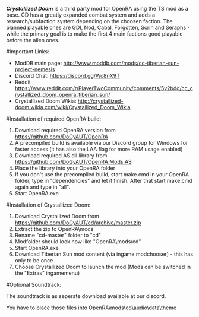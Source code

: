***Crystallized Doom*** is a third party mod for OpenRA using the TS mod as a base. CD has a greatly expanded combat system and adds a research/subfaction system depending on the choosen faction.
The planned playable ones are GDI, Nod, Cabal, Forgotten, Scrin and Seraphs - while the primary goal is to make the first 4 main factions good playable before the alien ones.

#Important Links:

- ModDB main page: http://www.moddb.com/mods/cc-tiberian-sun-project-nemesis
- Discord Chat: https://discord.gg/Wc8nX9T
- Reddit https://www.reddit.com/r/PlayerTwoCommunity/comments/5v2bdd/cc_crystallized_doom_openra_tiberian_sun/
- Crystallized Doom Wikia: http://crystallized-doom.wikia.com/wiki/Crystallized_Doom_Wikia

#Installation of required OpenRA build:

1. Download required OpenRA version from https://github.com/DoGyAUT/OpenRA
2. A precompiled build is available via our Discord group for Windows for faster access (it has also the LAA flag for more RAM usage enabled)
3. Download required AS.dll library from https://github.com/DoGyAUT/OpenRA.Mods.AS
4. Place the library into your OpenRA folder
5. If you don't use the precompiled build, start make.cmd in your OpenRA folder, type in "dependencies" and let it finish. After that start make.cmd again and type in "all".
6. Start OpenRA.exe

#Installation of Crystallized Doom:

1. Download Crystallized Doom from https://github.com/DoGyAUT/cd/archive/master.zip
2. Extract the zip to OpenRA\mods
3. Rename "cd-master" folder to "cd"
4. Modfolder should look now like "OpenRA\mods\cd"
5. Start OpenRA.exe
6. Download Tiberian Sun mod content (via ingame modchooser) - this has only to be once
7. Choose Crystallized Doom to launch the mod (Mods can be switched in the "Extras" ingamemenu)

#Optional Soundtrack:

The soundtrack is as seperate download available at our discord.

You have to place those files into OpenRA\mods\cd\audio\data\theme
